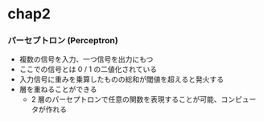 # chap2

### パーセプトロン (Perceptron)

- 複数の信号を入力、一つ信号を出力にもつ
- ここでの信号とは 0 / 1 の二値化されている
- 入力信号に重みを乗算したものの総和が閾値を超えると発火する
- 層を重ねることができる
  - 2 層のパーセプトロンで任意の関数を表現することが可能、コンピュータが作れる
